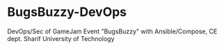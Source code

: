 # BugsBuzzy-DevOps
DevOps/Sec of GameJam Event "BugsBuzzy" with Ansible/Compose, CE dept. Sharif University of Technology
